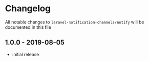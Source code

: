 # Changelog

All notable changes to `laravel-notification-channels/notify` will be documented in this file

## 1.0.0 - 2019-08-05

- initial release
